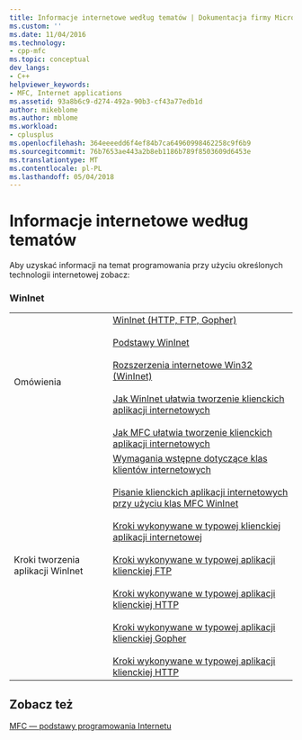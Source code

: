 ```yaml
---
title: Informacje internetowe według tematów | Dokumentacja firmy Microsoft
ms.custom: ''
ms.date: 11/04/2016
ms.technology:
- cpp-mfc
ms.topic: conceptual
dev_langs:
- C++
helpviewer_keywords:
- MFC, Internet applications
ms.assetid: 93a8b6c9-d274-492a-90b3-cf43a77edb1d
author: mikeblome
ms.author: mblome
ms.workload:
- cplusplus
ms.openlocfilehash: 364eeeedd6f4ef84b7ca64960998462258c9f6b9
ms.sourcegitcommit: 76b7653ae443a2b8eb1186b789f8503609d6453e
ms.translationtype: MT
ms.contentlocale: pl-PL
ms.lasthandoff: 05/04/2018
---
```

# <a name="internet-information-by-topic"></a>Informacje internetowe według tematów
Aby uzyskać informacji na temat programowania przy użyciu określonych technologii internetowej zobacz:  
  
### <a name="wininet"></a>WinInet  
  
|||  
|-|-|  
|Omówienia|[WinInet (HTTP, FTP, Gopher)](../mfc/win32-internet-extensions-wininet.md)<br /><br /> [Podstawy WinInet](../mfc/wininet-basics.md)<br /><br /> [Rozszerzenia internetowe Win32 (WinInet)](../mfc/win32-internet-extensions-wininet.md)<br /><br /> [Jak WinInet ułatwia tworzenie klienckich aplikacji internetowych](../mfc/how-wininet-makes-it-easier-to-create-internet-client-applications.md)<br /><br /> [Jak MFC ułatwia tworzenie klienckich aplikacji internetowych](../mfc/how-mfc-makes-it-easier-to-create-internet-client-applications.md)|  
|Kroki tworzenia aplikacji WinInet|[Wymagania wstępne dotyczące klas klientów internetowych](../mfc/prerequisites-for-internet-client-classes.md)<br /><br /> [Pisanie klienckich aplikacji internetowych przy użyciu klas MFC WinInet](../mfc/writing-an-internet-client-application-using-mfc-wininet-classes.md)<br /><br /> [Kroki wykonywane w typowej klienckiej aplikacji internetowej](../mfc/steps-in-a-typical-internet-client-application.md)<br /><br /> [Kroki wykonywane w typowej aplikacji klienckiej FTP](../mfc/steps-in-a-typical-ftp-client-application.md)<br /><br /> [Kroki wykonywane w typowej aplikacji klienckiej HTTP](../mfc/steps-in-a-typical-http-client-application.md)<br /><br /> [Kroki wykonywane w typowej aplikacji klienckiej Gopher](../mfc/steps-in-a-typical-gopher-client-application.md)<br /><br /> [Kroki wykonywane w typowej aplikacji klienckiej HTTP](../mfc/steps-in-a-typical-http-client-application.md)|  
  
## <a name="see-also"></a>Zobacz też  
 [MFC — podstawy programowania Internetu](../mfc/mfc-internet-programming-basics.md)

